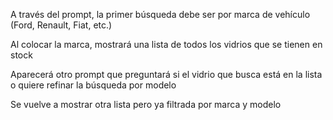A través del prompt, la primer búsqueda debe ser por marca de vehículo (Ford, Renault, Fiat, etc.)

Al colocar la marca, mostrará una lista de todos los vidrios que se tienen en stock

Aparecerá otro prompt que preguntará si el vidrio que busca está en la lista o quiere refinar la búsqueda por modelo

Se vuelve a mostrar otra lista pero ya filtrada por marca y modelo



